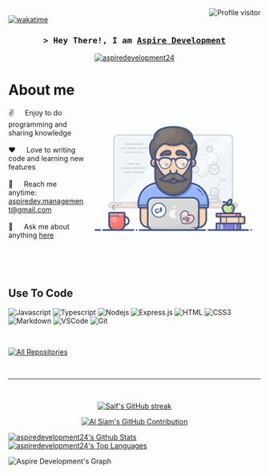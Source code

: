 <!--
<h2 align="center">
  Welcome to Aspire Development!
  <img src="https://media.giphy.com/media/hvRJCLFzcasrR4ia7z/giphy.gif" width="28">
</h2>
-->

<!--
<p align="center">
  <a href="https://github.com/aspiredevelopment24"><img src="https://readme-typing-svg.herokuapp.com/?lines=Self%20Taught%20Programmer;Front%20End%20Developer;1.5%2B%20years%20of%20coding%20experience;Always%20learning%20new%20things&center=true&width=380&height=45"></a>
</p>

 -->

<a href="https://komarev.com/ghpvc/?username=aspiredevelopment24">
  <img align="right" src="https://komarev.com/ghpvc/?username=aspiredevelopment24&label=Visitors&color=0e75b6&style=flat" alt="Profile visitor" />
</a>


[![wakatime](https://wakatime.com/badge/user/13275683-c725-4ce0-9ec5-7641aeb99d9e.svg)](https://wakatime.com/@13275683-c725-4ce0-9ec5-7641aeb99d9e)

<!-- Intro  -->
<h3 align="center">
        <samp>&gt; Hey There!, I am
                <b><a target="_blank" href="https://store.aspire-development.net">Aspire Development</a></b>
        </samp>
</h3>




<p align="center">
 <a href="https://store.aspire-development.net" target="blank">
  <img src="https://img.shields.io/badge/Website-DC143C?style=for-the-badge&logo=medium&logoColor=white" alt="aspiredevelopment24" />
 </a>
<br />

<!-- About Section -->
 # About me
 
<p>
 <img align="right" width="350" src="/assets/programmer.gif" alt="Coding gif" />
  
 ✌️ &emsp; Enjoy to do programming and sharing knowledge <br/><br/>
 ❤️ &emsp; Love to writing code and learning new features<br/><br/>
 📧 &emsp; Reach me anytime: aspiredev.management@gmail.com<br/><br/>
 💬 &emsp; Ask me about anything [here](https://store.aspire-development.net/ad)

</p>

<br/>
<br/>
<br/>

## Use To Code

![Javascript](https://img.shields.io/badge/Javascript-F0DB4F?style=for-the-badge&labelColor=black&logo=javascript&logoColor=F0DB4F)
![Typescript](https://img.shields.io/badge/Typescript-007acc?style=for-the-badge&labelColor=black&logo=typescript&logoColor=007acc)
![Nodejs](https://img.shields.io/badge/Nodejs-3C873A?style=for-the-badge&labelColor=black&logo=node.js&logoColor=3C873A)
![Express.js](https://img.shields.io/badge/Express.js-000000?style=for-the-badge&logo=express&logoColor=white)
![HTML](https://img.shields.io/badge/HTML5-E34F26?style=for-the-badge&logo=html5&logoColor=white)
![CSS3](https://img.shields.io/badge/CSS3-1572B6?style=for-the-badge&logo=css3&logoColor=white)
![Markdown](https://img.shields.io/badge/Markdown-000000?style=for-the-badge&logo=markdown&logoColor=white)
![VSCode](https://img.shields.io/badge/Visual_Studio-0078d7?style=for-the-badge&logo=visual%20studio&logoColor=white)
![Git](https://img.shields.io/badge/Git-F05032?style=for-the-badge&logo=git&logoColor=white)

<br/>


<p align="left">
  <a href="https://github.com/aspiredevelopment24?tab=repositories" target="_blank"><img alt="All Repositories" title="All Repositories" src="https://img.shields.io/badge/-All%20Repos-2962FF?style=for-the-badge&logo=koding&logoColor=white"/></a>
</p>

<br/>
<hr/>
<br/>

<p align="center">
  <a href="https://github.com/aspiredevelopment24">
    <img src="https://github-readme-streak-stats.herokuapp.com/?user=aspiredevelopmen24&theme=radical&border=7F3FBF&background=0D1117" alt="Saif's GitHub streak"/>
  </a>
</p>

<p align="center">
  <a href="https://github.com/aspiredevelopment24">
    <img src="https://github-profile-summary-cards.vercel.app/api/cards/profile-details?username=aspiredevelopmen24&theme=radical" alt="Al Siam's GitHub Contribution"/>
  </a>
</p>

<a> 
    <a href="https://github.com/aspiredevelopment24"><img alt="aspiredevelopment24's Github Stats" src="https://denvercoder1-github-readme-stats.vercel.app/api?username=aspiredevelopment24&show_icons=true&count_private=true&theme=react&border_color=7F3FBF&bg_color=0D1117&title_color=F85D7F&icon_color=F8D866" height="192px" width="49.5%"/></a>
  <a href="https://github.com/aspiredevelopment24"><img alt="aspiredevelopment24's Top Languages" src="https://denvercoder1-github-readme-stats.vercel.app/api/top-langs/?username=aspiredevelopment24&langs_count=8&layout=compact&theme=react&border_color=7F3FBF&bg_color=0D1117&title_color=F85D7F&icon_color=F8D866" height="192px" width="49.5%"/></a>
  <br/>
</a>


![Aspire Development's Graph](https://github-readme-activity-graph.vercel.app/graph?username=aspiredevelopment24&custom_title=Aspire%20Development%20Activity&bg_color=0D1117&color=7F3FBF&line=7F3FBF&point=7F3FBF&area_color=FFFFFF&title_color=FFFFFF&area=true)
